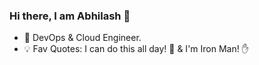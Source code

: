 ### Hi there, I am Abhilash 👋

- 🔭 DevOps & Cloud Engineer.
- 💡 Fav Quotes: I can do this all day! 💪 & I'm Iron Man! ✋
<!--
<details>
<summary>- 📫 How to reach me:</summary>
  [Linkedin](https://www.linkedin.com/in/abhilashindulkar)
  Medium https://abhilashindulkar.medium.com
  Twitter https://twitter.com/starkonbullet
</details>
-->
